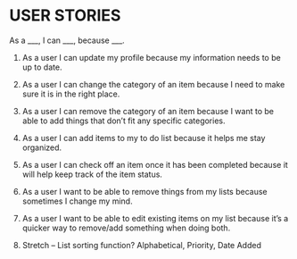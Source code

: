 # USER STORIES 

As a ___, I can ___, because ___.

1.	As a user I can update my profile because my information needs to be up to date.
2.	As a user I can change the category of an item because I need to make sure it is in the right place.
3.	As a user I can remove the category of an item because I want to be able to add things that don’t fit any specific categories.
4.	As a user I can add items to my to do list because it helps me stay organized.
5.	As a user I can check off an item once it has been completed because it will help keep track of the item status.
6.	As a user I want to be able to remove things from my lists because sometimes I change my mind.
7.	As a user I want to be able to edit existing items on my list because it’s a quicker way to remove/add something when doing both.

8.	Stretch – List sorting function? Alphabetical, Priority, Date Added